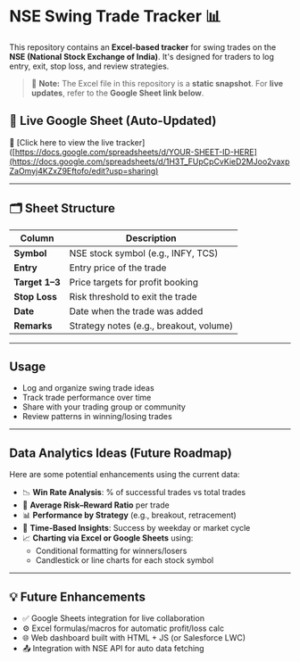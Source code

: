 # NSE Swing Trade Tracker 📊

This repository contains an **Excel-based tracker** for swing trades on the **NSE (National Stock Exchange of India)**. It's designed for traders to log entry, exit, stop loss, and review strategies.

> 📌 **Note:** The Excel file in this repository is a **static snapshot**. For **live updates**, refer to the **Google Sheet link below**.

## 🔗 Live Google Sheet (Auto-Updated)
📎 [Click here to view the live tracker]([https://docs.google.com/spreadsheets/d/YOUR-SHEET-ID-HERE](https://docs.google.com/spreadsheets/d/1H3T_FUpCpCvKieD2MJoo2vaxpZaOmyj4KZxZ9Eftofo/edit?usp=sharing)

---

## 🗂 Sheet Structure

| Column      | Description                                |
|-------------|--------------------------------------------|
| **Symbol**  | NSE stock symbol (e.g., INFY, TCS)          |
| **Entry**   | Entry price of the trade                   |
| **Target 1–3** | Price targets for profit booking        |
| **Stop Loss** | Risk threshold to exit the trade         |
| **Date**    | Date when the trade was added              |
| **Remarks** | Strategy notes (e.g., breakout, volume)    |

---

## Usage

- Log and organize swing trade ideas
- Track trade performance over time
- Share with your trading group or community
- Review patterns in winning/losing trades

---

## Data Analytics Ideas (Future Roadmap)

Here are some potential enhancements using the current data:

- 📉 **Win Rate Analysis**: % of successful trades vs total trades
- 🧮 **Average Risk–Reward Ratio** per trade
- 📊 **Performance by Strategy** (e.g., breakout, retracement)
- 📅 **Time-Based Insights**: Success by weekday or market cycle
- 📈 **Charting via Excel or Google Sheets** using:
  - Conditional formatting for winners/losers
  - Candlestick or line charts for each stock symbol

---

## 💡 Future Enhancements

- ✅ Google Sheets integration for live collaboration
- ⚙️ Excel formulas/macros for automatic profit/loss calc
- 🌐 Web dashboard built with HTML + JS (or Salesforce LWC)
- 📤 Integration with NSE API for auto data fetching

